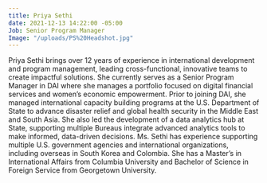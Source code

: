 ```yaml
---
title: Priya Sethi
date: 2021-12-13 14:22:00 -05:00
Job: Senior Program Manager
Image: "/uploads/PS%20Headshot.jpg"
---
```


Priya Sethi brings over 12 years of experience in international development and program management, leading cross-functional, innovative teams to create impactful solutions. She currently serves as a Senior Program Manager in DAI where she manages a portfolio focused on digital financial services and women’s economic empowerment. Prior to joining DAI, she managed international capacity building programs at the U.S. Department of State to advance disaster relief and global health security in the Middle East and South Asia. She also led the development of a data analytics hub at State, supporting multiple Bureaus integrate advanced analytics tools to make informed, data-driven decisions. Ms. Sethi has experience supporting multiple U.S. government agencies and international organizations, including overseas in South Korea and Colombia. She has a Master’s in International Affairs from Columbia University and Bachelor of Science in Foreign Service from Georgetown University.